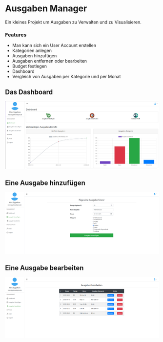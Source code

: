 # Ausgaben Manager


Ein kleines Projekt um Ausgaben zu Verwalten und zu Visualisieren.

### Features
+ Man kann sich ein User Account erstellen 
+ Kategorien anlegen
+ Ausgaben hinzufügen
+ Ausgaben entfernen oder bearbeiten
+ Budget festlegen
+ Dashboard
+ Vergleich von Ausgaben per Kategorie und per Monat

## Das Dashboard
![Dashboard](img/Dashboard.png)

## Eine Ausgabe hinzufügen
![Ausgabe Hinzufügen](img/AddExpense.png)

## Eine Ausgabe bearbeiten
![Ausgabe bearbeiten](img/EditExpense.png)
